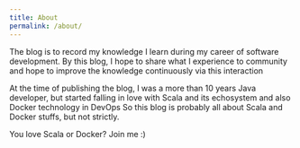 ```yaml
---
title: About
permalink: /about/
---
```


The blog is to record my knowledge I learn during my career of software development. 
By this blog, I hope to share what I experience to community and hope to improve the knowledge continuously via this interaction

At the time of publishing the blog, I was a more than 10 years Java developer, but started falling in love with Scala and its echosystem and also Docker technology in DevOps
So this blog is probably all about Scala and Docker stuffs, but not strictly.

You love Scala or Docker? Join me :)